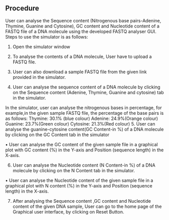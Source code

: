 ## Procedure

User can analyse the Sequence content (Nitrogenous base pairs-Adenine, Thymine, Guanine and Cytosine), GC content and Nucleotide content of a FASTQ file of a DNA molecule using the developed FASTQ analyser GUI. Steps to use the simulator is as follows:

1.	Open the simulator window

2.	To analyse the contents of a DNA molecule, User have to upload a FASTQ file.

3.	User can also download a sample FASTQ file from the given link provided in the simulator.

4.	User can analyse the sequence content of a DNA molecule by clicking on the Sequence content (Adenine, Thymine, Guanine and cytosine) tab in the simulator.

  In the simulator, user can analyse the nitrogenous bases in percentage, for example,in the given sample FASTQ file, the percentage of the base pairs is as follows:
    Thymine: 30.1% (blue colour)
    Adenine: 24.9%(Orange colour)
    Guanine: 23.7%(Green colour)
    Cytosine: 21.3%(Red colour)
5. User can analyse the guanine-cytosine content(GC Content-in %) of a DNA molecule by clicking on the GC Content tab in the simulator

•	User can analyse the GC content of the given sample file in a graphical plot with GC content (%) in the Y-axis and Position (sequence length) in the X-axis.

6. User can analyse the Nucleotide content (N Content-in %) of a DNA molecule by clicking on the N Content tab in the simulator.

•	User can analyse the Nucleotide content of the given sample file in a graphical plot with N content (%) in the Y-axis and Position (sequence length) in the X-axis.

7. After analysing the Sequence content ,GC content and Nucleotide content of the given DNA sample, User can go to the home page of the Graphical user interface, by clicking on Reset Button.
